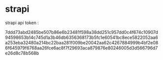 # strapi

strapi api token :

7ddd73abd2485be507b86e6b23481f598a38dd251c957dd0c4f674c10907d94598653b14c745d1a3b46db6356368173b5fc1e60541bc8ece5822052aa6a253eba32480a214bc22baa281f009be20042aa62c4267884999b4bf2e086f645979f6768aa26fce6ac8f7f29693aca879876e80246005d3d566796d7e26d8c78b568b
